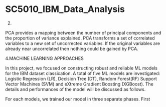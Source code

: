 # SC5010_IBM_Data_Analysis




2.

PCA provides a mapping between the number of principal components and the proportion of variance explained. PCA transforms a set of correlated variables to a new set of uncorrected variables. If the original variables are already near uncorrelated then nothing could be gained by PCA.


4.MACHINE LEARNING APPROACHES

In this project, we focused on constructing robust and reliable ML models for the IBM dataset classication. A total of five ML models are investigated: Logistic Regression (LR), Decision Tree (DT), Random Forest(RF) Support Vector Machines (SVM) and eXtreme Gradient Boosting (XGBoost). The details and performances of the model will be discussed as follows.

For each models, we trained our model in three separate phases. First 
